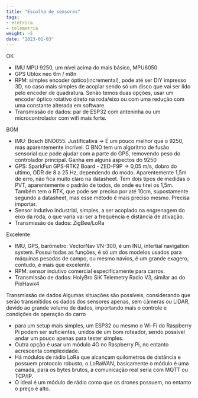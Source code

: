 ```yaml
---
title: "Escolha de sensores"
tags:
- elétrica
- telemetria
weight: -5
date: "2023-01-03"
---
```


OK
- IMU MPU 9250, um nível acima do mais básico, MPU6050
- GPS Ublox neo 6m / m8n
- RPM: simples encoder óptico(incremental), pode até ser DIY impresso 3D, no caso mais simples de acoplar sendo só um disco que vai ser lido pelo encoder de quadratura. Senão temos duas opções, usar um encoder óptico rotativo direto na roda/eixo ou com uma redução com uma constante alterada em software.
- Transmissão de dados: par de ESP32 com anteninha ou um microcontrolador com wifi mais forte.

BOM
- IMU: Bosch BNO055. Justificativa → É um pouco melhor que o 9250, mas aparentemente incrível. O BNO tem um algoritmo de fusão sensorial que pode ajudar com a parte do GPS, removendo peso do controlador principal. Ganha em alguns aspectos do 9250
- GPS: SparkFun GPS-RTK2 Board - ZED-F9P → 0,05 m/s, dobro do ultimo, ODR de 8 a 25 Hz, dependendo do modo. Aparentemente 1,5m de erro, não fica muito claro na datasheet. Tem dois tipos de medidas o PVT, aparentemente o padrão de todos, de onde eu tirei os 1,5m. Também tem o RTK, que pode ser preciso por até 10cm, supostamente segundo a datasheet, mas esse método é mais preciso mesmo. Precisa importar.
- Sensor indutivo industrial, simples, a ser acoplado na engrenagem do eixo da roda, o que varia vai ser a frequência e distância de ativação.
- Transmissão de dados: ZigBee/LoRa

Excelente
- IMU, GPS, barômetro: VectorNav VN-300, é um INU, intertial navigation system. Possui todas as funções, é só um dos modelos usados para máquinas pesadas de campo, ou mesmo navios, é um grande exagero, contudo, é mais que excelente.
- RPM: sensor indutivo comercial especificamente para carros.
- Transmissão de dados: HolyBro SiK Telemetry Radio V3, similar ao do PixHawk4

Transmissão de dados
Algumas situações são possíveis, considerando que serão transmitidos os dados dos sensores apenas, sem câmeras ou LIDAR, devido ao grande volume de dados, importando mais o controle e condições de operação do carro
- para um setup mais simples, um ESP32 ou mesmo o Wi-Fi do Raspberry Pi podem ser suficientes, unidos de um bom roteador, sendo possível andar um pouco apenas para tester simples. 
- Outra opção é usar um módulo 4G no Raspberry Pi, no entanto acrescenta complexidade. 
- Há módulos de rádio LoRa que alcançam quilometros de distância e possuem protocolo robusto, o LoRaWAN, basicamente o módulo é uma camada, para os bytes brutos, a comunicação real seria com MQTT ou TCP/IP.
- O ideal é um módulo de rádio como que os drones possuem, no entanto o preço é alto.
